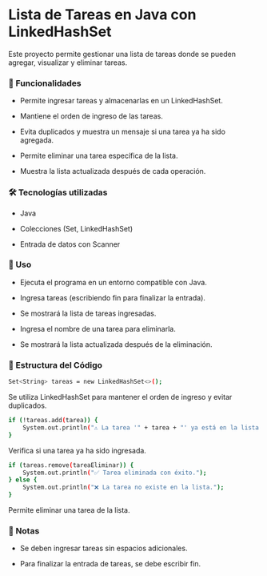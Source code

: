 # Lista de Tareas en Java con LinkedHashSet

Este proyecto permite gestionar una lista de tareas donde se pueden agregar, visualizar y eliminar tareas.

### 🚀 Funcionalidades

- Permite ingresar tareas y almacenarlas en un LinkedHashSet.

- Mantiene el orden de ingreso de las tareas.

- Evita duplicados y muestra un mensaje si una tarea ya ha sido agregada.

- Permite eliminar una tarea específica de la lista.

- Muestra la lista actualizada después de cada operación.

### 🛠 Tecnologías utilizadas

- Java

- Colecciones (Set, LinkedHashSet)

- Entrada de datos con Scanner

### 📌 Uso

- Ejecuta el programa en un entorno compatible con Java.

- Ingresa tareas (escribiendo fin para finalizar la entrada).

- Se mostrará la lista de tareas ingresadas.

- Ingresa el nombre de una tarea para eliminarla.

- Se mostrará la lista actualizada después de la eliminación.

### 📂 Estructura del Código
````bash
Set<String> tareas = new LinkedHashSet<>();
````
Se utiliza LinkedHashSet para mantener el orden de ingreso y evitar duplicados.
````bash
if (!tareas.add(tarea)) {
    System.out.println("⚠ La tarea '" + tarea + "' ya está en la lista.");
}
````
Verifica si una tarea ya ha sido ingresada.
````bash
if (tareas.remove(tareaEliminar)) {
    System.out.println("✅ Tarea eliminada con éxito.");
} else {
    System.out.println("❌ La tarea no existe en la lista.");
}
````
Permite eliminar una tarea de la lista.

### 📝 Notas

- Se deben ingresar tareas sin espacios adicionales.

- Para finalizar la entrada de tareas, se debe escribir fin.
